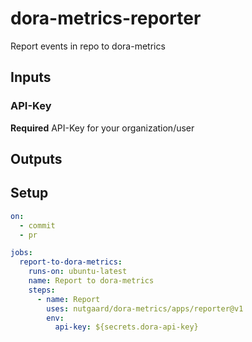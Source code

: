 # dora-metrics-reporter

Report events in repo to dora-metrics

## Inputs

### API-Key

**Required** API-Key for your organization/user

## Outputs

## Setup

```yaml
on:
  - commit
  - pr

jobs:
  report-to-dora-metrics:
    runs-on: ubuntu-latest
    name: Report to dora-metrics
    steps:
      - name: Report
        uses: nutgaard/dora-metrics/apps/reporter@v1
        env:
          api-key: ${secrets.dora-api-key}
```